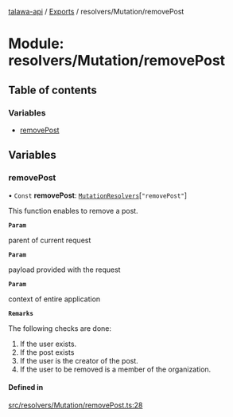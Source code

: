 [talawa-api](../README.md) / [Exports](../modules.md) / resolvers/Mutation/removePost

# Module: resolvers/Mutation/removePost

## Table of contents

### Variables

- [removePost](resolvers_Mutation_removePost.md#removepost)

## Variables

### removePost

• `Const` **removePost**: [`MutationResolvers`](types_generatedGraphQLTypes.md#mutationresolvers)[``"removePost"``]

This function enables to remove a post.

**`Param`**

parent of current request

**`Param`**

payload provided with the request

**`Param`**

context of entire application

**`Remarks`**

The following checks are done:
1. If the user exists.
2. If the post exists
3. If the user is the creator of the post.
4. If the user to be removed is a member of the organization.

#### Defined in

[src/resolvers/Mutation/removePost.ts:28](https://github.com/PalisadoesFoundation/talawa-api/blob/806e21a/src/resolvers/Mutation/removePost.ts#L28)
